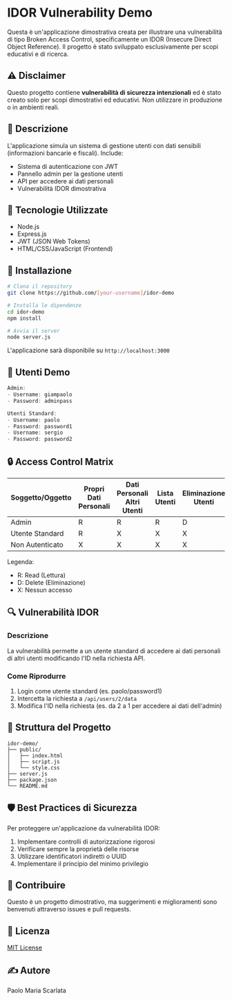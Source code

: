 # IDOR Vulnerability Demo

Questa è un'applicazione dimostrativa creata per illustrare una vulnerabilità di tipo Broken Access Control, specificamente un IDOR (Insecure Direct Object Reference). Il progetto è stato sviluppato esclusivamente per scopi educativi e di ricerca.

## ⚠️ Disclaimer

Questo progetto contiene **vulnerabilità di sicurezza intenzionali** ed è stato creato solo per scopi dimostrativi ed educativi. Non utilizzare in produzione o in ambienti reali.

## 📝 Descrizione

L'applicazione simula un sistema di gestione utenti con dati sensibili (informazioni bancarie e fiscali). Include:
- Sistema di autenticazione con JWT
- Pannello admin per la gestione utenti
- API per accedere ai dati personali
- Vulnerabilità IDOR dimostrativa

## 🔧 Tecnologie Utilizzate

- Node.js
- Express.js
- JWT (JSON Web Tokens)
- HTML/CSS/JavaScript (Frontend)

## 🚀 Installazione

```bash
# Clona il repository
git clone https://github.com/[your-username]/idor-demo

# Installa le dipendenze
cd idor-demo
npm install

# Avvia il server
node server.js
```

L'applicazione sarà disponibile su `http://localhost:3000`

## 👥 Utenti Demo

```javascript
Admin:
- Username: giampaolo
- Password: adminpass

Utenti Standard:
- Username: paolo
- Password: password1
- Username: sergio
- Password: password2
```

## 🔒 Access Control Matrix

| Soggetto/Oggetto | Propri Dati Personali | Dati Personali Altri Utenti | Lista Utenti | Eliminazione Utenti | Admin Panel |
|------------------|----------------------|---------------------------|--------------|-------------------|-------------|
| Admin            | R                    | R                         | R            | D                 | R           |
| Utente Standard  | R                    | X                         | X            | X                 | X           |
| Non Autenticato  | X                    | X                         | X            | X                 | X           |

Legenda:
- R: Read (Lettura)
- D: Delete (Eliminazione)
- X: Nessun accesso

## 🔍 Vulnerabilità IDOR

### Descrizione
La vulnerabilità permette a un utente standard di accedere ai dati personali di altri utenti modificando l'ID nella richiesta API.

### Come Riprodurre
1. Login come utente standard (es. paolo/password1)
2. Intercetta la richiesta a `/api/users/2/data`
3. Modifica l'ID nella richiesta (es. da 2 a 1 per accedere ai dati dell'admin)



## 📁 Struttura del Progetto

```
idor-demo/
├── public/
│   ├── index.html
│   ├── script.js
│   └── style.css
├── server.js
├── package.json
└── README.md
```

## 🛡️ Best Practices di Sicurezza

Per proteggere un'applicazione da vulnerabilità IDOR:
1. Implementare controlli di autorizzazione rigorosi
2. Verificare sempre la proprietà delle risorse
3. Utilizzare identificatori indiretti o UUID
4. Implementare il principio del minimo privilegio

## 👥 Contribuire

Questo è un progetto dimostrativo, ma suggerimenti e miglioramenti sono benvenuti attraverso issues e pull requests.

## 📄 Licenza

[MIT License](LICENSE)

## ✍️ Autore

Paolo Maria Scarlata
